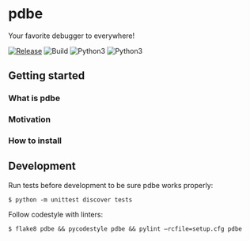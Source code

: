 # pdbe

Your favorite debugger to everywhere!

[![Release](https://img.shields.io/github/release/dmytrostriletskyi/acg.svg)](https://github.com/dmytrostriletskyi/acg/releases)
![Build](https://api.travis-ci.org/dmytrostriletskyi/pdbe.svg?branch=develop)
![Python3](https://img.shields.io/badge/Python-3.5-brightgreen.svg)
![Python3](https://img.shields.io/badge/Python-3.6-brightgreen.svg)

## Getting started

### What is pdbe

### Motivation

### How to install

## Development

Run tests before development to be sure pdbe works properly:

```
$ python -m unittest discover tests
```

Follow codestyle with linters:

```
$ flake8 pdbe && pycodestyle pdbe && pylint —rcfile=setup.cfg pdbe
```
